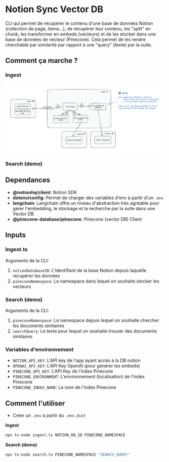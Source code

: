 # Notion Sync Vector DB

CLI qui permet de récupérer le contenu d'une base de données Notion (collection de page, items...), de récupérer leur contenu, les "split" en chunk, les transformer en embeds (vecteurs) et de les stocker dans une base de données de vecteur (Pinecone). 
Cela permet de les rendre cherchable par similarité par rapport à une "query" (texte) par la suite.

## Comment ça marche ?
### Ingest
![ingest_schema](./doc/asset/ingest_schema.png)

### Search (demo)

## Dependances
- **@notionhq/client**: Notion SDK
- **dotenv/config**: Permet de charger des variables d'env à partir d'un `.env`
- **langchain**: Langchain offre un niveau d'abstraction très agréable pour gérer l'embedding, le stockage et la recherche par la suite dans une Vector DB
- **@pinecone-database/pinecone**: Pinecone (vector DB) Client

## Inputs
### Ingest.ts
Arguments de la CLI:
1. `notionDatabaseID`: L'identifiant de la base Notion depuis laquelle récupérer les données
2. `pineconeNamespace`: Le namespace dans lequel on souhaite stocker les vecteurs

### Search (demo)
Arguments de la CLI:
1. `pineconeNamespace`: Le namespace depuis lequel on souhaite chercher les documents similaires
2. `searchQuery`: Le texte pour lequel on souhaite trouver des documents similaires

### Variables d'environnement
- `NOTION_API_KEY`: L'API key de l'app ayant accès à la DB notion
- `OPENAI_API_KEY`: L'API Key OpenAI (pour générer les embeds)
- `PINECONE_API_KEY`: L'API Key de l'index Pinecone
- `PINECONE_ENVIRONMENT`: L'environnement (localisation) de l'index Pinecone
- `PINECONE_INDEX_NAME`: Le nom de l'index Pinecone

## Comment l'utiliser
- Créer un `.env` à partir du `.env.dist`

**Ingest**
 ```bash
 npx ts-node ingest.ts NOTION_DB_ID PINECONE_NAMESPACE
 ```

**Search (demo)**
 ```bash
 npx ts-node search.ts PINECONE_NAMESPACE "SEARCH_QUERY"
 ```

